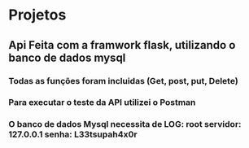 # Projetos
## Api Feita com a framwork flask, utilizando o banco de dados mysql
### Todas as funções foram incluidas (Get, post, put, Delete)
### Para executar o teste da API utilizei o Postman
### O banco de dados Mysql necessita de LOG: root servidor: 127.0.0.1 senha: L33tsupah4x0r
